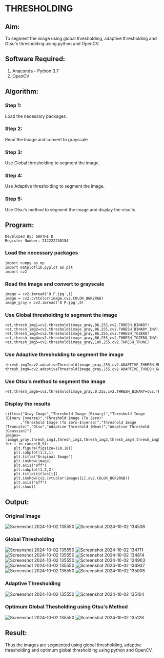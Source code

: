 # THRESHOLDING
## Aim:
To segment the image using global thresholding, adaptive thresholding and Otsu's thresholding using python and OpenCV.

## Software Required:
1. Anaconda - Python 3.7
2. OpenCV

## Algorithm:

### Step 1:
Load the necessary packages.
### Step 2:
Read the Image and convert to grayscale
### Step 3:
Use Global thresholding to segment the image.

### Step 4:
Use Adaptive thresholding to segment the image.

### Step 5:

Use Otsu's method to segment the image and display the results.

## Program:
```
Developed By: SWATHI D
Register Number: 212222230154
```

### Load the necessary packages
```
import numpy as np
import matplotlib.pyplot as plt
import cv2
```
### Read the Image and convert to grayscale
```
image = cv2.imread('8 P.jpg',1)
image = cv2.cvtColor(image,cv2.COLOR_BGR2RGB)
image_gray = cv2.imread('8 P.jpg',0)
```
### Use Global thresholding to segment the image
```
ret,thresh_img1=cv2.threshold(image_gray,86,255,cv2.THRESH_BINARY)
ret,thresh_img2=cv2.threshold(image_gray,86,255,cv2.THRESH_BINARY_INV)
ret,thresh_img3=cv2.threshold(image_gray,86,255,cv2.THRESH_TOZERO)
ret,thresh_img4=cv2.threshold(image_gray,86,255,cv2.THRESH_TOZERO_INV)
ret,thresh_img5=cv2.threshold(image_gray,100,255,cv2.THRESH_TRUNC)
```

### Use Adaptive thresholding to segment the image
```
thresh_img7=cv2.adaptiveThreshold(image_gray,255,cv2.ADAPTIVE_THRESH_MEAN_C,cv2.THRESH_BINARY,11,2)
thresh_img8=cv2.adaptiveThreshold(image_gray,255,cv2.ADAPTIVE_THRESH_GAUSSIAN_C,cv2.THRESH_BINARY,11,2)
```
### Use Otsu's method to segment the image 
```
ret,thresh_img6=cv2.threshold(image_gray,0,255,cv2.THRESH_BINARY+cv2.THRESH_OTSU)
```
### Display the results
```
titles=["Gray Image","Threshold Image (Binary)","Threshold Image (Binary Inverse)","Threshold Image (To Zero)"
       ,"Threshold Image (To Zero-Inverse)","Threshold Image (Truncate)","Otsu","Adaptive Threshold (Mean)","Adaptive Threshold (Gaussian)"]
images=[image_gray,thresh_img1,thresh_img2,thresh_img3,thresh_img4,thresh_img5,thresh_img6,thresh_img7,thresh_img8]
for i in range(0,9):
    plt.figure(figsize=(10,10))
    plt.subplot(1,2,1)
    plt.title("Original Image")
    plt.imshow(image)
    plt.axis("off")
    plt.subplot(1,2,2)
    plt.title(titles[i])
    plt.imshow(cv2.cvtColor(images[i],cv2.COLOR_BGR2RGB))
    plt.axis("off")
    plt.show()

```
## Output:

### Original Image
![Screenshot 2024-10-02 135550](https://github.com/user-attachments/assets/303c4ced-e2ad-4c1e-ad93-73b13744410b)
![Screenshot 2024-10-02 134538](https://github.com/user-attachments/assets/de498361-057c-4e38-a810-1f84f9b6a16a)




### Global Thresholding

![Screenshot 2024-10-02 135550](https://github.com/user-attachments/assets/40951c9e-bfe5-497a-8a37-72013e3f3a8f)
![Screenshot 2024-10-02 134711](https://github.com/user-attachments/assets/57844364-ea54-4d21-ac44-aa9f0f667781)
![Screenshot 2024-10-02 135550](https://github.com/user-attachments/assets/303c4ced-e2ad-4c1e-ad93-73b13744410b)
![Screenshot 2024-10-02 134814](https://github.com/user-attachments/assets/5a315754-9559-40f0-ba9e-da1bbbe87e07)
![Screenshot 2024-10-02 135550](https://github.com/user-attachments/assets/40951c9e-bfe5-497a-8a37-72013e3f3a8f)
![Screenshot 2024-10-02 134903](https://github.com/user-attachments/assets/9af9ba0f-587f-4ec5-9229-50cb4486784f)
![Screenshot 2024-10-02 135550](https://github.com/user-attachments/assets/40951c9e-bfe5-497a-8a37-72013e3f3a8f)
![Screenshot 2024-10-02 134937](https://github.com/user-attachments/assets/9dc36fca-b780-496c-8d9e-041cea41db37)
![Screenshot 2024-10-02 135550](https://github.com/user-attachments/assets/40951c9e-bfe5-497a-8a37-72013e3f3a8f)
![Screenshot 2024-10-02 135008](https://github.com/user-attachments/assets/d52da87c-6a1d-43e1-a4d4-d8481b8b14d1)





### Adaptive Thresholding
![Screenshot 2024-10-02 135550](https://github.com/user-attachments/assets/40951c9e-bfe5-497a-8a37-72013e3f3a8f)
![Screenshot 2024-10-02 135104](https://github.com/user-attachments/assets/7faaf1af-f5e6-467e-8312-a531d900240f)



### Optimum Global Thesholding using Otsu's Method
![Screenshot 2024-10-02 135550](https://github.com/user-attachments/assets/40951c9e-bfe5-497a-8a37-72013e3f3a8f)
![Screenshot 2024-10-02 135128](https://github.com/user-attachments/assets/e72117b5-8131-4bb7-bcb8-4dfa5698fab6)



## Result:

Thus the images are segmented using global thresholding, adaptive thresholding and optimum global thresholding using python and OpenCV.

